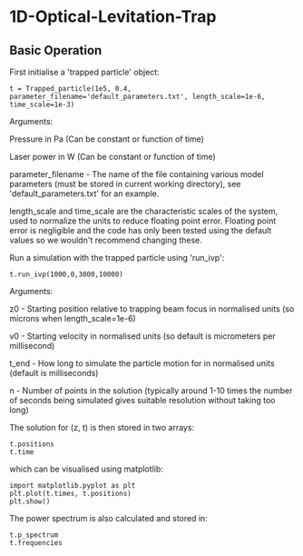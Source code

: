 # 1D-Optical-Levitation-Trap

## Basic Operation

First initialise a 'trapped particle' object:

    t = Trapped_particle(1e5, 0.4, parameter_filename='default_parameters.txt', length_scale=1e-6, time_scale=1e-3) 
    
Arguments:

Pressure in Pa (Can be constant or function of time)

Laser power in W (Can be constant or function of time)

parameter_filename - The name of the file containing various model parameters (must be stored in current working directory), see 'default_parameters.txt' for an example.

length_scale and time_scale are the characteristic scales of the system, used to normalize the units to reduce floating point error. 
Floating point error is negligible and the code has only been tested using the default values so we wouldn't recommend changing these.


Run a simulation with the trapped particle using 'run_ivp':

    t.run_ivp(1000,0,3000,10000)

Arguments:

z0 - Starting position relative to trapping beam focus in normalised units (so microns when length_scale=1e-6)

v0 - Starting velocity in normalised units (so default is micrometers per millisecond)

t_end - How long to simulate the particle motion for in normalised units (default is milliseconds)

n - Number of points in the solution (typically around 1-10 times the number of seconds being simulated gives suitable resolution without taking too long)

The solution for (z, t) is then stored in two arrays:

    t.positions
    t.time
    
which can be visualised using matplotlib:

    import matplotlib.pyplot as plt
    plt.plot(t.times, t.positions)
    plt.show()
      
The power spectrum is also calculated and stored in:

    t.p_spectrum
    t.frequencies

